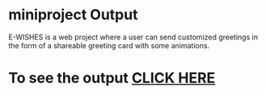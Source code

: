 # miniproject Output

E-WISHES is a web project where a user can send customized greetings in the form of a shareable greeting card with some animations.


# To see the output [CLICK HERE](https://DivyasriTumma.github.io/Coursera/mod4_solution/index.html)
